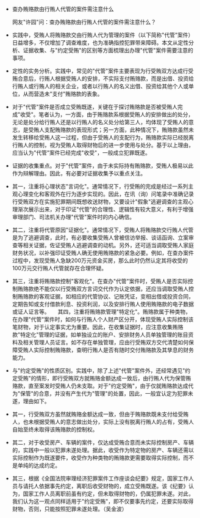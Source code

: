 - 查办贿赂款由行贿人代管的案件需注意什么
  
  网友"许园"问：查办贿赂款由行贿人代管的案件需注意什么？
- 实践中，受贿人将贿赂款交由行贿人代为管理的案件（以下简称"代管"案件）日益增多，不仅增加了调查难度，也为准确指控犯罪带来障碍。本文从定性分析、证据收集、与"约定受贿"的区别等方面梳理出办理"代管"案件需要注意的事项。
- 定性的实务分析。实践中，常见的"代管"案件主要表现为行受贿双方达成行受贿合意后，行贿人根据受贿人的安排，不实际支付贿赂款，而是出借、投资给行贿人或行贿人的相关企业，或者以行贿人的名义出借、投资给其他个人或单位，从而营造未"支付"贿赂款的表象。
- 对于"代管"案件是否成立受贿既遂，关键在于探讨贿赂款是否被受贿人完成"收受"。笔者认为，一方面，由于贿赂款系根据受贿人的安排做出的处分，无论是处分给行贿人还是以行贿人的名义处分给第三人，均体现了受贿人的意志，是受贿人支配贿赂款的表现形式；另一方面，此种情况下，贿赂款虽然未发生转移给受贿人这一过程，但由于受贿人的支配行为，贿赂款实际已经脱离行贿人的控制，视为受贿人取得财物后的进一步使用与处分。基于以上理由，应当认为"代管"案件已经完成"收受"，一般成立犯罪既遂。
- 证据的收集重点。对于"代管"案件，由于未实际持有贿赂款，受贿人极易以此作为辩解理由。因此，有必要对证据收集予以重点关注。
- 其一，注重将心理状态"言词化"。通常情况下，行受贿的完成是经过一系列主观心理变化和客观外在行为逐步实现的。因此，在讯（询）问笔录中准确记录行受贿双方在实施犯罪期间既想收送财物，又要设计"假象"逃避调查的主观心理渐次展示出来，对于印证"代管"的合理性、逻辑性有较大意义，有利于增强审理部门、司法机关办理"代管"案件时的内心确信。
- 其二，注重将代管原因"证据化"。通常情况下，受贿人将贿赂款交行贿人代管是为了逃避调查，此时，有必要收集受贿人曾被信访举报、谈话函询、立案审查等相关证据，佐证受贿人逃避调查的动机。另外，还可适当调取受贿人家庭财务状况，以补强印证受贿人确无使用贿赂款的紧急必要。例如，在查办案件过程中，发现受贿人急缺200万元资金买房，那么此时仍然认定其将收受的100万元交行贿人代管就存在合理怀疑。
- 其三，注重将贿赂款控制"客观化"。在查办"代管"案件时，受贿人是否实际控制贿赂款绝不能仅以行受贿双方言词交代作为认定依据，还应当调取受贿人控制贿赂款的客观证据，如相应的代管协议、记账凭证，变相出借或投资合同，定期告知或支付借款利息、投资利润，以及安排行贿人使用贿赂款的电子数据或证人证言等。　　其四，注重将贿赂款管理"特定化"。贿赂款属于种类物，在办理"代管"案件时，如何与行贿人个人财产区分开，体现受贿人实际控制该笔财物，对于认定事实尤为重要。因此，在收集证据时，应注意收集贿赂款"特定化"管理的证据，如单独设立的账户、安排财务人员单独管理的账目资料及相关管理人员证言。如不存在单独管理，应由行受贿双方交代清楚如何保障受贿人实际控制贿赂款，查明行贿人是否有随时交付贿赂款及其孳息的财务能力。
- 与"约定受贿"的性质区别。实践中，除了上述"代管"案件外，还经常遇见"约定受贿"的情形，即行受贿双方就贿赂金额达成一致后，由行贿人代为保管贿赂款，直至案发时受贿人仍未支取。对于"约定受贿"，由于仅就贿赂款达成代为"保管"的合意，并没有产生代为"管理"的处置，因此，一般宜认定为犯罪未遂，理由如下。
- 其一，行受贿双方虽然就贿赂金额达成一致，但由于贿赂款既未支付给受贿人，也未根据受贿人的意志做出处分，实际上没有脱离行贿人的占有，受贿人自始至终未取得该贿赂款的控制权。
- 其二，对于收受房产、车辆的案件，仅达成受贿合意而未实际控制房产、车辆的，实践中一般以犯罪未遂处理。据此，收受作为特定物的房产、车辆还需以实际控制作为既遂要件，收受作为种类物的贿赂款更需要取得实际控制，而不是单纯的达成约定。
- 其三，根据《全国法院审理经济犯罪案件工作座谈会纪要》规定，国家工作人员与请托人依据事先约定，离职后收受财物的，成立受贿既遂。该《纪要》认为，国家工作人员离职前虽有约定，但未取得财物的，仍属犯罪未遂。对此，我们认为这一观点同样适用于"约定受贿"，即不仅要事先约定，还要实际取得财物，否则，只能按照犯罪未遂处理。（吴金波）